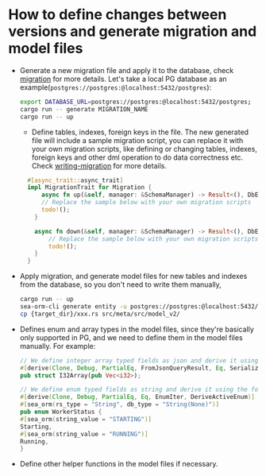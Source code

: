 # How to define changes between versions and generate migration and model files

- Generate a new migration file and apply it to the database, check [migration](../migration/README.md) for more details. Let's take a local PG database as an example(`postgres://postgres:@localhost:5432/postgres`):
    ```sh
    export DATABASE_URL=postgres://postgres:@localhost:5432/postgres;
    cargo run -- generate MIGRATION_NAME
    cargo run -- up
    ```
  - Define tables, indexes, foreign keys in the file. The new generated file will include a sample migration script,
  you can replace it with your own migration scripts, like defining or changing tables, indexes, foreign keys and other
  dml operation to do data correctness etc. Check [writing-migration](https://www.sea-ql.org/SeaORM/docs/migration/writing-migration/)
  for more details.
  ```rust
    #[async_trait::async_trait]
    impl MigrationTrait for Migration {
        async fn up(&self, manager: &SchemaManager) -> Result<(), DbErr> {
        // Replace the sample below with your own migration scripts
        todo!();
      }

      async fn down(&self, manager: &SchemaManager) -> Result<(), DbErr> {
          // Replace the sample below with your own migration scripts
          todo!();
      }
    }
    ```
- Apply migration, and generate model files for new tables and indexes from the database, so you don't need to write them manually,
    ```sh
    cargo run -- up
    sea-orm-cli generate entity -u postgres://postgres:@localhost:5432/postgres -s public -o {target_dir}
    cp {target_dir}/xxx.rs src/meta/src/model_v2/
    ```
- Defines enum and array types in the model files, since they're basically only supported in PG, and we need to
  define them in the model files manually. For example:
  ```rust
  // We define integer array typed fields as json and derive it using the follow one.
  #[derive(Clone, Debug, PartialEq, FromJsonQueryResult, Eq, Serialize, Deserialize, Default)]
  pub struct I32Array(pub Vec<i32>);

  // We define enum typed fields as string and derive it using the follow one.
  #[derive(Clone, Debug, PartialEq, Eq, EnumIter, DeriveActiveEnum)]
  #[sea_orm(rs_type = "String", db_type = "String(None)")]
  pub enum WorkerStatus {
  #[sea_orm(string_value = "STARTING")]
  Starting,
  #[sea_orm(string_value = "RUNNING")]
  Running,
  }
  ```
- Define other helper functions in the model files if necessary.